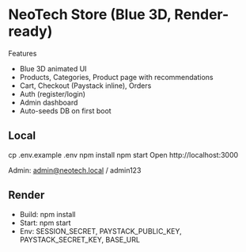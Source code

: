 # NeoTech Store (Blue 3D, Render-ready)

Features
- Blue 3D animated UI
- Products, Categories, Product page with recommendations
- Cart, Checkout (Paystack inline), Orders
- Auth (register/login)
- Admin dashboard
- Auto-seeds DB on first boot

## Local
cp .env.example .env
npm install
npm start
Open http://localhost:3000

Admin: admin@neotech.local / admin123

## Render
- Build: npm install
- Start: npm start
- Env: SESSION_SECRET, PAYSTACK_PUBLIC_KEY, PAYSTACK_SECRET_KEY, BASE_URL
